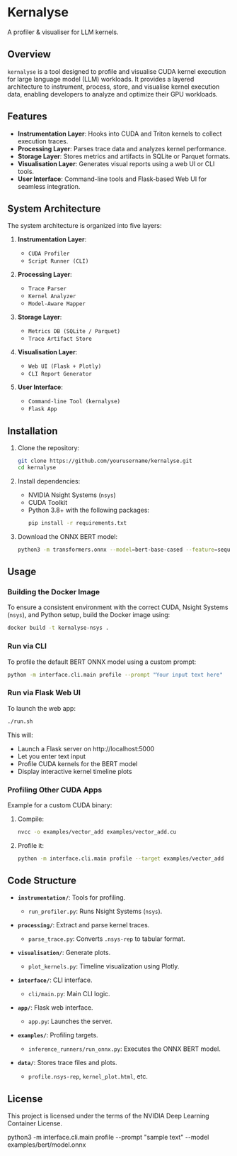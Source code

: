 # Kernalyse

A profiler & visualiser for LLM kernels.

## Overview

`kernalyse` is a tool designed to profile and visualise CUDA kernel execution for large language model (LLM) workloads. It provides a layered architecture to instrument, process, store, and visualise kernel execution data, enabling developers to analyze and optimize their GPU workloads.

## Features

- **Instrumentation Layer**: Hooks into CUDA and Triton kernels to collect execution traces.
- **Processing Layer**: Parses trace data and analyzes kernel performance.
- **Storage Layer**: Stores metrics and artifacts in SQLite or Parquet formats.
- **Visualisation Layer**: Generates visual reports using a web UI or CLI tools.
- **User Interface**: Command-line tools and Flask-based Web UI for seamless integration.

## System Architecture

The system architecture is organized into five layers:

1. **Instrumentation Layer**:
   - `CUDA Profiler`
   - `Script Runner (CLI)`

2. **Processing Layer**:
   - `Trace Parser`
   - `Kernel Analyzer`
   - `Model-Aware Mapper`

3. **Storage Layer**:
   - `Metrics DB (SQLite / Parquet)`
   - `Trace Artifact Store`

4. **Visualisation Layer**:
   - `Web UI (Flask + Plotly)`
   - `CLI Report Generator`

5. **User Interface**:
   - `Command-line Tool (kernalyse)`
   - `Flask App`

## Installation

1. Clone the repository:
   ```bash
   git clone https://github.com/yourusername/kernalyse.git
   cd kernalyse
   ```

2. Install dependencies:
   - NVIDIA Nsight Systems (`nsys`)
   - CUDA Toolkit
   - Python 3.8+ with the following packages:
     ```bash
     pip install -r requirements.txt
     ```

3. Download the ONNX BERT model:
   ```bash
   python3 -m transformers.onnx --model=bert-base-cased --feature=sequence-classification examples/bert/
   ```

## Usage

###  Building the Docker Image

To ensure a consistent environment with the correct CUDA, Nsight Systems (`nsys`), and Python setup, build the Docker image using:

```bash
docker build -t kernalyse-nsys .
```

### Run via CLI

To profile the default BERT ONNX model using a custom prompt:
```bash
python -m interface.cli.main profile --prompt "Your input text here"
```

### Run via Flask Web UI

To launch the web app:
```bash
./run.sh
```

This will:
- Launch a Flask server on http://localhost:5000
- Let you enter text input
- Profile CUDA kernels for the BERT model
- Display interactive kernel timeline plots

### Profiling Other CUDA Apps

Example for a custom CUDA binary:

1. Compile:
   ```bash
   nvcc -o examples/vector_add examples/vector_add.cu
   ```

2. Profile it:
   ```bash
   python -m interface.cli.main profile --target examples/vector_add
   ```

## Code Structure

- **`instrumentation/`**: Tools for profiling.
  - `run_profiler.py`: Runs Nsight Systems (`nsys`).

- **`processing/`**: Extract and parse kernel traces.
  - `parse_trace.py`: Converts `.nsys-rep` to tabular format.

- **`visualisation/`**: Generate plots.
  - `plot_kernels.py`: Timeline visualization using Plotly.

- **`interface/`**: CLI interface.
  - `cli/main.py`: Main CLI logic.

- **`app/`**: Flask web interface.
  - `app.py`: Launches the server.

- **`examples/`**: Profiling targets.
  - `inference_runners/run_onnx.py`: Executes the ONNX BERT model.

- **`data/`**: Stores trace files and plots.
  - `profile.nsys-rep`, `kernel_plot.html`, etc.

## License

This project is licensed under the terms of the NVIDIA Deep Learning Container License.


python3 -m interface.cli.main profile --prompt "sample text" --model examples/bert/model.onnx

